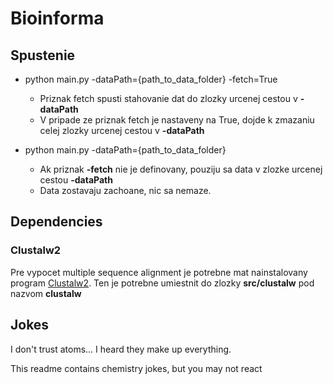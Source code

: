 # Bioinforma

## Spustenie

* python main.py -dataPath={path_to_data_folder} -fetch=True
	* Priznak fetch spusti stahovanie dat do zlozky urcenej cestou v **-dataPath**
	* V pripade ze priznak fetch je nastaveny na True, dojde k zmazaniu celej zlozky
	  urcenej cestou v **-dataPath**

* python main.py -dataPath={path_to_data_folder}
	* Ak priznak **-fetch** nie je definovany, pouziju sa data v zlozke urcenej cestou 
	  **-dataPath**
	* Data zostavaju zachoane, nic sa nemaze.

## Dependencies

### Clustalw2

Pre vypocet multiple sequence alignment je potrebne mat nainstalovany program 
[Clustalw2](http://clustal.org/download/current/). Ten je potrebne umiestnit do zlozky **src/clustalw** pod nazvom **clustalw**

## Jokes

I don't trust atoms... I heard they make up everything.

This readme contains chemistry jokes, but you may not react
